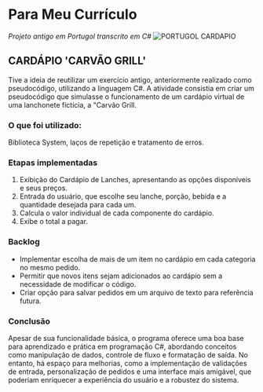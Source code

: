 # Para Meu Currículo
*Projeto antigo em Portugol transcrito em C#*
![PORTUGOL CARDAPIO](https://github.com/user-attachments/assets/424658b1-c45f-472b-a623-244320a693e4)
## CARDÁPIO 'CARVÃO GRILL'
Tive a ideia de reutilizar um exercício antigo, anteriormente realizado como pseudocódigo, utilizando a linguagem C#. A atividade consistia em criar um pseudocódigo que simulasse o funcionamento de um cardápio virtual de uma lanchonete fictícia, a "Carvão Grill.
### O que foi utilizado: 
Biblioteca System, laços de repetição e tratamento de erros.

### Etapas implementadas
1. Exibição do Cardápio de Lanches, apresentando as opções disponíveis e seus preços.
2. Entrada do usuário, que escolhe seu lanche, porção, bebida e a quantidade desejada para cada um.
3. Calcula o valor individual de cada componente do cardápio.
4. Exibe o total a pagar.

### Backlog
- Implementar escolha de mais de um item no cardápio em cada categoria no mesmo pedido.
- Permitir que novos itens sejam adicionados ao cardápio sem a necessidade de modificar o código.
- Criar opção para salvar pedidos em um arquivo de texto para referência futura.

### Conclusão
Apesar de sua funcionalidade básica, o programa oferece uma boa base para aprendizado e prática em programação C#, 
abordando conceitos como manipulação de dados, controle de fluxo e formatação de saída. 
No entanto, há espaço para melhorias, como a implementação de validações de entrada, 
personalização de pedidos e uma interface mais amigável, 
que poderiam enriquecer a experiência do usuário e a robustez do sistema.

